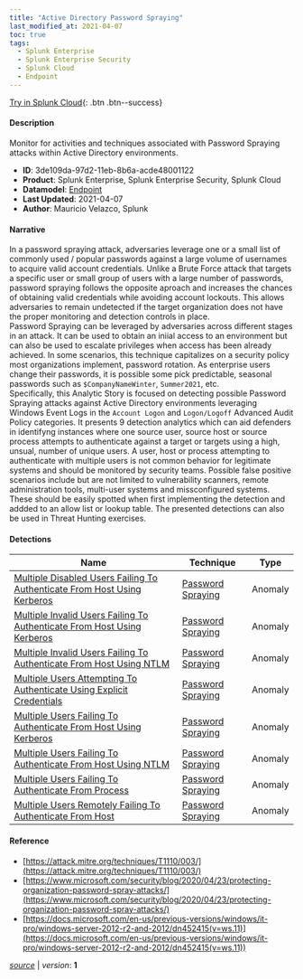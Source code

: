 ```yaml
---
title: "Active Directory Password Spraying"
last_modified_at: 2021-04-07
toc: true
tags:
  - Splunk Enterprise
  - Splunk Enterprise Security
  - Splunk Cloud
  - Endpoint
---
```


[Try in Splunk Cloud](https://www.splunk.com/en_us/cyber-security.html){: .btn .btn--success}

#### Description

Monitor for activities and techniques associated with Password Spraying attacks within Active Directory environments.

- **ID**: 3de109da-97d2-11eb-8b6a-acde48001122
- **Product**: Splunk Enterprise, Splunk Enterprise Security, Splunk Cloud
- **Datamodel**: [Endpoint](https://docs.splunk.com/Documentation/CIM/latest/User/Endpoint)
- **Last Updated**: 2021-04-07
- **Author**: Mauricio Velazco, Splunk

#### Narrative

In a password spraying attack, adversaries leverage one or a small list of commonly used / popular passwords against a large volume of usernames to acquire valid account credentials. Unlike a Brute Force attack that targets a specific user or small group of users with a large number of passwords, password spraying follows the opposite aproach and increases the chances of obtaining valid credentials while avoiding account lockouts. This allows adversaries to remain undetected if the target organization does not have the proper monitoring and detection controls in place.\
Password Spraying can be leveraged by adversaries across different stages in an attack. It can be used to obtain an iniial access to an environment but can also be used to escalate privileges when access has been already achieved. In some scenarios, this technique capitalizes on a security policy most organizations implement, password rotation. As enterprise users change their passwords, it is possible some pick predictable, seasonal passwords such as `$CompanyNameWinter`, `Summer2021`, etc.\
Specifically, this Analytic Story is focused on detecting possible Password Spraying attacks against Active Directory environments leveraging Windows Event Logs in the `Account Logon` and `Logon/Logoff` Advanced Audit Policy categories. It presents 9 detection analytics which can aid defenders in identifyng instances where one source user, source host or source process attempts to authenticate against a target or targets using a high, unsual, number of unique users. A user, host or process attempting to authenticate with multiple users is not common behavior for legitimate systems and should be monitored by security teams. Possible false positive scenarios include but are not limited to vulnerability scanners, remote administration tools, multi-user systems and missconfigured systems. These should be easily spotted when first implementing the detection and addded to an allow list or lookup table. The presented detections can also be used in Threat Hunting exercises.

#### Detections

| Name        | Technique   | Type         |
| ----------- | ----------- |--------------|
| [Multiple Disabled Users Failing To Authenticate From Host Using Kerberos](/endpoint/multiple_disabled_users_failing_to_authenticate_from_host_using_kerberos/) | [Password Spraying](/tags/#password-spraying) | Anomaly |
| [Multiple Invalid Users Failing To Authenticate From Host Using Kerberos](/endpoint/multiple_invalid_users_failing_to_authenticate_from_host_using_kerberos/) | [Password Spraying](/tags/#password-spraying) | Anomaly |
| [Multiple Invalid Users Failing To Authenticate From Host Using NTLM](/endpoint/multiple_invalid_users_failing_to_authenticate_from_host_using_ntlm/) | [Password Spraying](/tags/#password-spraying) | Anomaly |
| [Multiple Users Attempting To Authenticate Using Explicit Credentials](/endpoint/multiple_users_attempting_to_authenticate_using_explicit_credentials/) | [Password Spraying](/tags/#password-spraying) | Anomaly |
| [Multiple Users Failing To Authenticate From Host Using Kerberos](/endpoint/multiple_users_failing_to_authenticate_from_host_using_kerberos/) | [Password Spraying](/tags/#password-spraying) | Anomaly |
| [Multiple Users Failing To Authenticate From Host Using NTLM](/endpoint/multiple_users_failing_to_authenticate_from_host_using_ntlm/) | [Password Spraying](/tags/#password-spraying) | Anomaly |
| [Multiple Users Failing To Authenticate From Process](/endpoint/multiple_users_failing_to_authenticate_from_process/) | [Password Spraying](/tags/#password-spraying) | Anomaly |
| [Multiple Users Remotely Failing To Authenticate From Host](/endpoint/multiple_users_remotely_failing_to_authenticate_from_host/) | [Password Spraying](/tags/#password-spraying) | Anomaly |

#### Reference

* [https://attack.mitre.org/techniques/T1110/003/](https://attack.mitre.org/techniques/T1110/003/)
* [https://www.microsoft.com/security/blog/2020/04/23/protecting-organization-password-spray-attacks/](https://www.microsoft.com/security/blog/2020/04/23/protecting-organization-password-spray-attacks/)
* [https://docs.microsoft.com/en-us/previous-versions/windows/it-pro/windows-server-2012-r2-and-2012/dn452415(v=ws.11)](https://docs.microsoft.com/en-us/previous-versions/windows/it-pro/windows-server-2012-r2-and-2012/dn452415(v=ws.11))



[*source*](https://github.com/splunk/security_content/tree/develop/stories/active_directory_password_spraying.yml) \| *version*: **1**